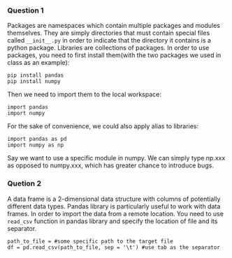 ### Question 1
Packages are namespaces which contain multiple packages and modules themselves. They are simply directories that must contain special files called ```__init__.py``` 
in order to indicate that the directory it contains is a python package. Libraries are collections of packages.
In order to use packages, you need to first install them(with the two packages we used in class as an example):
```
pip install pandas
pip install numpy
```
Then we need to import them to the local workspace:
```
import pandas
import numpy
```
For the sake of convenience, we could also apply alias to libraries:
```
import pandas as pd
import numpy as np
```
Say we want to use a specific module in numpy. We can simply type np.xxx as opposed to numpy.xxx, which has greater chance to introduce bugs.

### Quetion 2
A data frame is a 2-dimensional data structure with columns of potentially different data types. Pandas library is particularly useful to work with data frames.
In order to import the data from a remote location. You need to use ```read_csv``` function in pandas library and specify the location of file and its separator.
```
path_to_file = #some specific path to the target file
df = pd.read_csv(path_to_file, sep = '\t') #use tab as the separator
```

